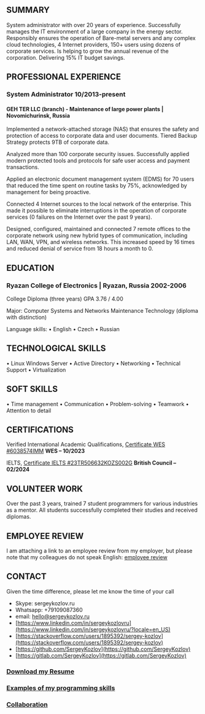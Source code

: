 ## SUMMARY

System administrator with over 20 years of experience. Successfully manages the IT environment of a large company in the energy sector. Responsibly ensures the operation of Bare-metal servers and any complex cloud technologies, 4 Internet providers, 150+ users using dozens of corporate services. Is helping to grow the annual revenue of the corporation. Delivering 15% IT budget savings.

## PROFESSIONAL EXPERIENCE
### System Administrator								10/2013-present

#### GEH TER LLC (branch) - Maintenance of large power plants  |  Novomichurinsk, Russia 

Implemented a network-attached storage (NAS) that ensures the safety and protection of access to corporate data and user documents. Tiered Backup Strategy protects 9TB of corporate data.

Analyzed more than 100 corporate security issues. Successfully applied modern protected tools and protocols for safe user access and payment transactions.

Applied an electronic document management system (EDMS) for 70 users that reduced the time spent on routine tasks by 75%, acknowledged by management for being proactive.  

Connected 4 Internet sources to the local network of the enterprise. This made it possible to eliminate interruptions in the operation of corporate services (0 failures on the Internet over the past 9 years).

Designed, configured, maintained and connected 7 remote offices to the corporate network using new hybrid types of communication, including LAN, WAN, VPN, and wireless networks. This increased speed by 16 times and reduced denial of service from 18 hours a month to 0.

## EDUCATION

### Ryazan College of Electronics  |  Ryazan, Russia  				2002-2006
College Diploma (three years) GPA 3.76 / 4.00 

Major: Computer Systems and Networks Maintenance Technology (diploma with distinction)

Language skills:  • English  • Czech  • Russian 

## TECHNOLOGICAL SKILLS

• Linux Windows Server  • Active Directory  • Networking  • Technical Support  • Virtualization

## SOFT SKILLS
• Time management  • Communication  • Problem-solving  • Teamwork  • Attention to detail

## CERTIFICATIONS
Verified International Academic Qualifications, [Certificate WES #6038574IMM](https://badges.wes.org/Evidence?i=f47b9932-dcd6-4993-aa3d-d5ca1e8d8d2f&type=ca) 		 	      **WES – 10/2023**

IELTS,  [Certificate IELTS #23TR506632KOZS002G](https://sergeykozlov.ru/TR00223506632-10-02-2024-ETRF.pdf) 					          **British Council – 02/2024**

## VOLUNTEER WORK
Over the past 3 years, trained 7 student programmers for various industries as a mentor. All students successfully completed their studies and received diplomas.

## EMPLOYEE REVIEW
I am attaching a link to an employee review from my employer, but please note that my colleagues do not speak English:
[employee review](https://sergeykozlov.ru/sergei_kozlov_employee_review.pdf)

## CONTACT

Given the time difference, please let me know the time of your call
- Skype: sergeykozlov.ru 
- Whatsapp: +79109087360 
- email: hello@sergeykozlov.ru
- [https://www.linkedin.com/in/sergeykozlovru](https://www.linkedin.com/in/sergeykozlovru/?locale=en_US)
- [https://stackoverflow.com/users/1895392/sergey-kozlov](https://stackoverflow.com/users/1895392/sergey-kozlov)
- [https://github.com/SergeyKozlov](https://github.com/SergeyKozlov)
- [https://gitlab.com/SergeyKozlov](https://gitlab.com/SergeyKozlov)

### [Download my Resume](https://sergeykozlov.ru/sergei_kozlov_resume.pdf)
### [Examples of my programming skills](/examples/)
### [Collaboration](/collaboration/)
